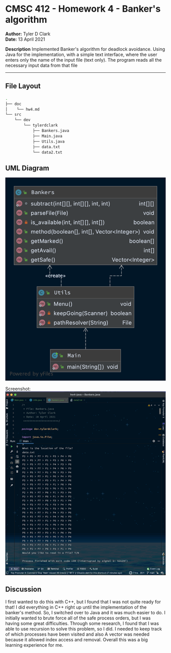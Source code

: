 # CMSC 412 - Homework 4 - Banker's algorithm

**Author:** Tyler D Clark  
**Date:** 13 April 2021

**Description** Implemented Banker's algorithm for deadlock avoidance. Using Java for the implementation, with a simple text interface, where the user enters only the name of the input file (text only). The program reads all the necessary input data from that file

___

## File Layout

``` bash
.
├── doc
│    └── hw4.md
└── src
    └── dev
        └── tylerdclark
            ├── Bankers.java
            ├── Main.java
            ├── Utils.java
            ├── data.txt
            └── data2.txt

```

## UML Diagram

![UML class diagram](diagram.png)

Screenshot:
![It compiles on my machine](ss1.png)

## Discussion

I first wanted to do this with C++, but I found that I was not quite ready for that! I did everything in C++ right up until the implementation of the banker's method. So, I switched over to Java and it was much easier to do. I initially wanted to brute force all of the safe process orders, but I was having some great difficulties. Through some research, I found that I was able to use recursion to solve this problem, so I did. I needed to keep track of which processes have been visited and also A vector was needed because it allowed index access and removal. Overall this was a big learning experience for me.
